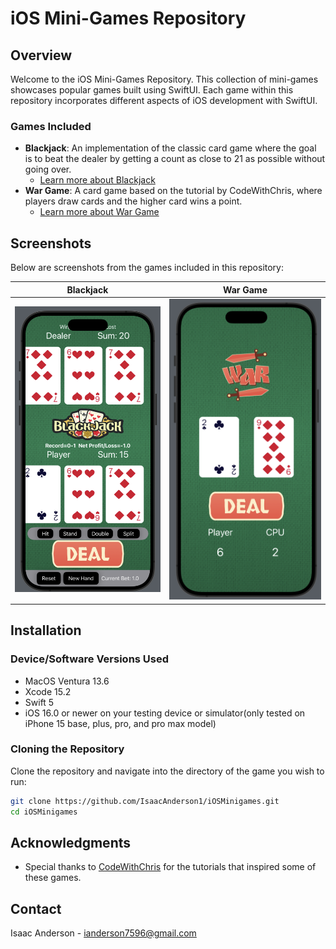 # iOS Mini-Games Repository

## Overview

Welcome to the iOS Mini-Games Repository. This collection of mini-games showcases popular games built using SwiftUI. Each game within this repository incorporates different aspects of iOS development with SwiftUI.
### Games Included

- **Blackjack**: An implementation of the classic card game where the goal is to beat the dealer by getting a count as close to 21 as possible without going over.
    - [Learn more about Blackjack](Blackjack/BlackjackReadme.md)
- **War Game**: A card game based on the tutorial by CodeWithChris, where players draw cards and the higher card wins a point.
    - [Learn more about War Game](WarGameDemo/WarReadme.md)

## Screenshots

Below are screenshots from the games included in this repository:

| Blackjack       | War Game        |
|-----------------|-----------------|
| ![Blackjack Gameplay](Blackjack/Screenshots/BlackjackAppScreen.png) | ![War Game Gameplay](WarGameDemo/Screenshots/WarGameAppScreen.png) |



## Installation

### Device/Software Versions Used

- MacOS Ventura 13.6
- Xcode 15.2
- Swift 5
- iOS 16.0 or newer on your testing device or simulator(only tested on iPhone 15 base, plus, pro, and pro max model)


### Cloning the Repository

Clone the repository and navigate into the directory of the game you wish to run:

```bash
git clone https://github.com/IsaacAnderson1/iOSMinigames.git
cd iOSMinigames
```

## Acknowledgments

- Special thanks to [CodeWithChris](https://codewithchris.com) for the tutorials that inspired some of these games.

## Contact

Isaac Anderson - ianderson7596@gmail.com
